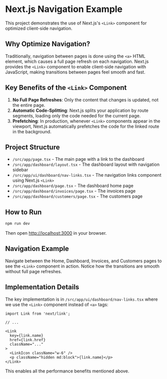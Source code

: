 # Next.js Navigation Example

This project demonstrates the use of Next.js's `<Link>` component for optimized client-side navigation.

## Why Optimize Navigation?

Traditionally, navigation between pages is done using the `<a>` HTML element, which causes a full page refresh on each navigation. Next.js provides the `<Link>` component to enable client-side navigation with JavaScript, making transitions between pages feel smooth and fast.

## Key Benefits of the `<Link>` Component

1. **No Full Page Refreshes**: Only the content that changes is updated, not the entire page.
2. **Automatic Code-Splitting**: Next.js splits your application by route segments, loading only the code needed for the current page.
3. **Prefetching**: In production, whenever `<Link>` components appear in the viewport, Next.js automatically prefetches the code for the linked route in the background.

## Project Structure

- `/src/app/page.tsx` - The main page with a link to the dashboard
- `/src/app/dashboard/layout.tsx` - The dashboard layout with navigation sidebar
- `/src/app/ui/dashboard/nav-links.tsx` - The navigation links component using Next.js `<Link>`
- `/src/app/dashboard/page.tsx` - The dashboard home page
- `/src/app/dashboard/invoices/page.tsx` - The invoices page
- `/src/app/dashboard/customers/page.tsx` - The customers page

## How to Run

```bash
npm run dev
```

Then open [http://localhost:3000](http://localhost:3000) in your browser.

## Navigation Example

Navigate between the Home, Dashboard, Invoices, and Customers pages to see the `<Link>` component in action. Notice how the transitions are smooth without full page refreshes.

## Implementation Details

The key implementation is in `/src/app/ui/dashboard/nav-links.tsx` where we use the `<Link>` component instead of `<a>` tags:

```tsx
import Link from 'next/link';

// ...

<Link
  key={link.name}
  href={link.href}
  className="..."
>
  <LinkIcon className="w-6" />
  <p className="hidden md:block">{link.name}</p>
</Link>
```

This enables all the performance benefits mentioned above.
